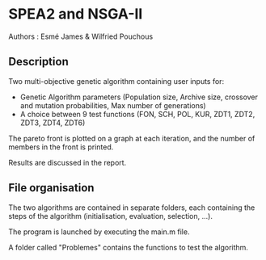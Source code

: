 # SPEA2 and NSGA-II
Authors : Esmé James & Wilfried Pouchous

## Description

Two multi-objective genetic algorithm containing user inputs for:
* Genetic Algorithm parameters (Population size, Archive size, crossover and mutation probabilities, Max number of generations)
* A choice between 9 test functions (FON, SCH, POL, KUR, ZDT1, ZDT2, ZDT3, ZDT4, ZDT6)

The pareto front is plotted on a graph at each iteration, and the number of members in the front is printed.

Results are discussed in the report.

## File organisation

The two algorithms are contained in separate folders, each containing the steps of the algorithm (initialisation, evaluation, selection, ...).

The program is launched by executing the main.m file.

A folder called "Problemes" contains the functions to test the algorithm.
